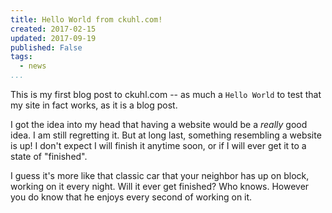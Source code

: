 ```yaml
---
title: Hello World from ckuhl.com!
created: 2017-02-15
updated: 2017-09-19
published: False
tags:
  - news
...
```


This is my first blog post to ckuhl.com -- as much a `Hello World`
to test that my site in fact works, as it is a blog post.

I got the idea into my head that having a website would be a
_really_ good idea. I am still regretting it. But at long last, something
resembling a website is up! I don't expect I will finish it anytime soon,
or if I will ever get it to a state of "finished".

I guess it's more like that classic car that your neighbor has up on block,
working on it every night. Will it ever get finished? Who knows. However
you do know that he enjoys every second of working on it.

